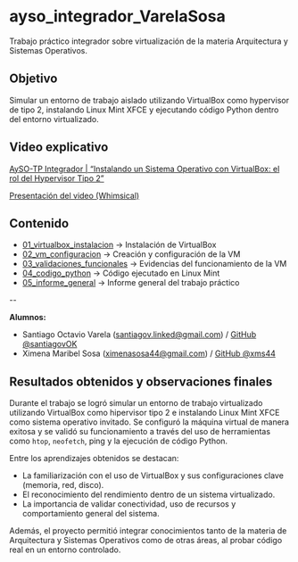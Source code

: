 # ayso_integrador_VarelaSosa
Trabajo práctico integrador sobre virtualización de la materia Arquitectura y Sistemas Operativos.

## Objetivo
Simular un entorno de trabajo aislado utilizando VirtualBox como hypervisor de tipo 2, instalando Linux Mint XFCE y ejecutando código Python dentro del entorno virtualizado.

## Video explicativo

[AySO-TP Integrador | “Instalando un Sistema Operativo con VirtualBox: el rol del Hypervisor Tipo 2”](https://www.youtube.com/watch?v=oOn1xx24Z7Q)

[Presentación del video (Whimsical)](https://whimsical.com/ayso-integrador-video-U4x6y27YXRLEtaUNFLkuWq)

## Contenido
- [01_virtualbox_instalacion](./01_virtualbox_instalacion) -> Instalación de VirtualBox
- [02_vm_configuracion](./02_vm_configuracion) -> Creación y configuración de la VM
- [03_validaciones_funcionales](./03_validaciones_funcionales) -> Evidencias del funcionamiento de la VM
- [04_codigo_python](./04_codigo_python) -> Código ejecutado en Linux Mint
- [05_informe_general](./05_informe_general/ayso_integrador_VarelaSosa_Informe.pdf) -> Informe general del trabajo práctico

--

**Alumnos:**
- Santiago Octavio Varela (santiagov.linked@gmail.com) / [GitHub @santiagovOK](https://github.com/santiagovOK) 
- Ximena Maribel Sosa (ximenasosa44@gmail.com) / [GitHub @xms44](https://github.com/xms44) 

## Resultados obtenidos y observaciones finales

Durante el trabajo se logró simular un entorno de trabajo virtualizado utilizando VirtualBox como hipervisor tipo 2 e instalando Linux Mint XFCE como sistema operativo invitado. Se configuró la máquina virtual de manera exitosa y se validó su funcionamiento a través del uso de herramientas como `htop`, `neofetch`, ping y la ejecución de código Python.

Entre los aprendizajes obtenidos se destacan:
- La familiarización con el uso de VirtualBox y sus configuraciones clave (memoria, red, disco).
- El reconocimiento del rendimiento dentro de un sistema virtualizado.
- La importancia de validar conectividad, uso de recursos y comportamiento general del sistema.

Además, el proyecto permitió integrar conocimientos tanto de la materia de Arquitectura y Sistemas Operativos como de otras áreas, al probar código real en un entorno controlado.
